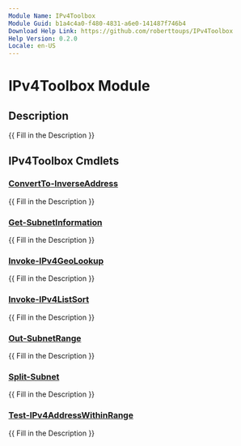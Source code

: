 ```yaml
---
Module Name: IPv4Toolbox
Module Guid: b1a4c4a0-f480-4831-a6e0-141487f746b4
Download Help Link: https://github.com/roberttoups/IPv4Toolbox
Help Version: 0.2.0
Locale: en-US
---
```


# IPv4Toolbox Module
## Description
{{ Fill in the Description }}

## IPv4Toolbox Cmdlets
### [ConvertTo-InverseAddress](ConvertTo-InverseAddress.md)
{{ Fill in the Description }}

### [Get-SubnetInformation](Get-SubnetInformation.md)
{{ Fill in the Description }}

### [Invoke-IPv4GeoLookup](Invoke-IPv4GeoLookup.md)
{{ Fill in the Description }}

### [Invoke-IPv4ListSort](Invoke-IPv4ListSort.md)
{{ Fill in the Description }}

### [Out-SubnetRange](Out-SubnetRange.md)
{{ Fill in the Description }}

### [Split-Subnet](Split-Subnet.md)
{{ Fill in the Description }}

### [Test-IPv4AddressWithinRange](Test-IPv4AddressWithinRange.md)
{{ Fill in the Description }}

